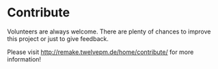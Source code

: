 # Contribute

Volunteers are always welcome. There are plenty of chances to improve
this project or just to give feedback.

Please visit http://remake.twelvepm.de/home/contribute/ for more information!